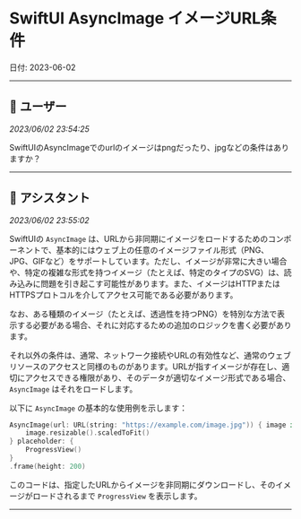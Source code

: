 # SwiftUI AsyncImage イメージURL条件

日付: 2023-06-02

---

## 👤 ユーザー
*2023/06/02 23:54:25*

SwiftUIのAsyncImageでのurlのイメージはpngだったり、jpgなどの条件はありますか？

---

## 🤖 アシスタント
*2023/06/02 23:55:02*

SwiftUIの `AsyncImage` は、URLから非同期にイメージをロードするためのコンポーネントで、基本的にはウェブ上の任意のイメージファイル形式（PNG、JPG、GIFなど）をサポートしています。ただし、イメージが非常に大きい場合や、特定の複雑な形式を持つイメージ（たとえば、特定のタイプのSVG）は、読み込みに問題を引き起こす可能性があります。また、イメージはHTTPまたはHTTPSプロトコルを介してアクセス可能である必要があります。

なお、ある種類のイメージ（たとえば、透過性を持つPNG）を特別な方法で表示する必要がある場合、それに対応するための追加のロジックを書く必要があります。

それ以外の条件は、通常、ネットワーク接続やURLの有効性など、通常のウェブリソースのアクセスと同様のものがあります。URLが指すイメージが存在し、適切にアクセスできる権限があり、そのデータが適切なイメージ形式である場合、 `AsyncImage` はそれをロードします。

以下に `AsyncImage` の基本的な使用例を示します：

```swift
AsyncImage(url: URL(string: "https://example.com/image.jpg")) { image in
    image.resizable().scaledToFit()
} placeholder: {
    ProgressView()
}
.frame(height: 200)
```

このコードは、指定したURLからイメージを非同期にダウンロードし、そのイメージがロードされるまで `ProgressView` を表示します。

---
